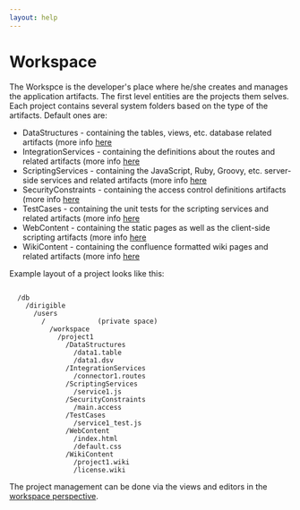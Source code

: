 ```yaml
---
layout: help
---
```


Workspace
===

The Workspce is the developer's place where he/she creates and manages the application artifacts.
The first level entities are the projects them selves. Each project contains several system folders based on the type of the artifacts.
Default ones are:


*	DataStructures          - containing the tables, views, etc. database related artifacts (more info [here](data_structures.html)
*	IntegrationServices     - containing the definitions about the routes and related artifacts (more info [here](integration_services.html)
*	ScriptingServices       - containing the JavaScript, Ruby, Groovy, etc. server-side services and related artifacts (more info [here](scripting_services.html)
*	SecurityConstraints     - containing the access control definitions artifacts (more info [here](security_constraints.html)
*	TestCases               - containing the unit tests for the scripting services and related artifacts (more info [here](test_cases.html)
*	WebContent              - containing the static pages as well as the client-side scripting artifacts (more info [here](web_content.html)
*	WikiContent             - containing the confluence formatted wiki pages and related artifacts (more info [here](wiki_content.html)

Example layout of a project looks like this:

<pre><code>
  /db
    /dirigible
      /users
        /<user>             (private space)
          /workspace
            /project1
              /DataStructures
                /data1.table
                /data1.dsv
              /IntegrationServices
                /connector1.routes
              /ScriptingServices
                /service1.js
              /SecurityConstraints
                /main.access
              /TestCases
                /service1_test.js
              /WebContent
                /index.html
                /default.css
              /WikiContent
                /project1.wiki
                /license.wiki
</code></pre>

The project management can be done via the views and editors in the [workspace perspective](workspace_perspective.html).
